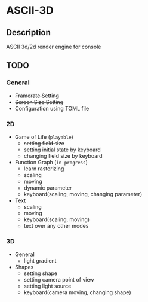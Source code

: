 # ASCII-3D
## Description
ASCII 3d/2d render engine for console


## TODO

### General
* ~~Framerate Setting~~
* ~~Screen Size Setting~~
* Configuration using TOML file

### 2D
* Game of Life (`playable`)
  * ~~setting field size~~
  * setting initial state by keyboard
  * changing field size by keyboard
* Function Graph (`in progress`)
  * learn rasterizing
  * scaling
  * moving
  * dynamic parameter
  * keyboard(scaling, moving, changing parameter)
* Text
  * scaling
  * moving
  * keyboard(scaling, moving)
  * text over any other modes

### 3D
* General
  * light gradient
* Shapes
  * setting shape
  * setting camera point of view
  * setting light source
  * keyboard(camera moving, changing shape)

